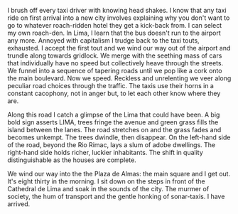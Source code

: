 I brush off every taxi driver with knowing head shakes. I know that any taxi ride on first arrival into a new city involves explaining why you don't want to go to whatever roach-ridden hotel they get a kick-back from. I can select my own roach-den. In Lima, I learn that the bus doesn't run to the airport any more. Annoyed with capitalism I trudge back to the taxi touts, exhausted. I accept the first tout and we wind our way out of the airport and trundle along towards gridlock. We merge with the seething mass of cars that individually have no speed but collectively heave through the streets. We funnel into a sequence of tapering roads until we pop like a cork onto the main boulevard. Now we speed. Reckless and unrelenting we veer along peculiar road choices through the traffic. The taxis use their horns in a constant cacophony, not in anger but, to let each other know where they are.

Along this road I catch a glimpse of the Lima that could have been. A big bold sign asserts LIMA, trees fringe the avenue and green grass fills the island between the lanes. The road stretches on and the grass fades and becomes unkempt. The trees dwindle, then disappear. On the left-hand side of the road, beyond the Rio Rimac, lays a slum of adobe dwellings. The right-hand side holds richer, luckier inhabitants. The shift in quality distinguishable as the houses are complete.

We wind our way into the the Plaza de Almas: the main square and I get out. It's eight thirty in the morning. I sit down on the steps in front of the Cathedral de Lima and soak in the sounds of the city. The murmer of society, the hum of transport and the gentle honking of sonar-taxis. I have arrived.